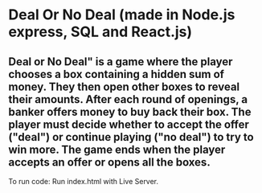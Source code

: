 # Deal Or No Deal (made in Node.js express, SQL and React.js)

## Deal or No Deal" is a game where the player chooses a box containing a hidden sum of money. They then open other boxes to reveal their amounts. After each round of openings, a banker offers money to buy back their box. The player must decide whether to accept the offer ("deal") or continue playing ("no deal") to try to win more. The game ends when the player accepts an offer or opens all the boxes.

To run code: Run index.html with Live Server.
